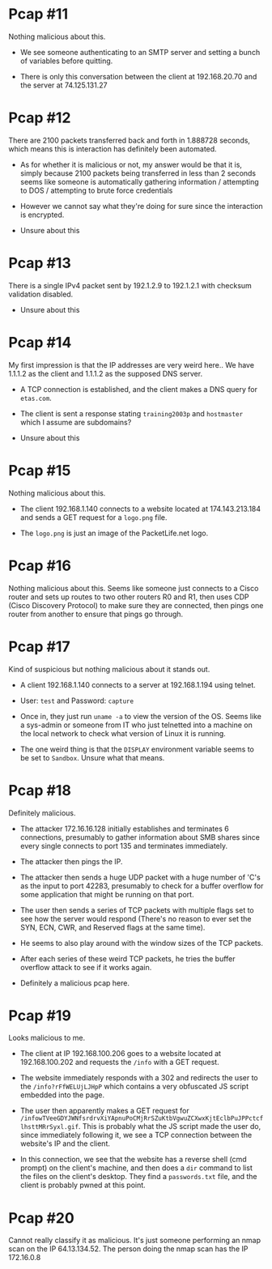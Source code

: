 # Pcap \#11

Nothing malicious about this.

* We see someone authenticating to an SMTP server and setting a bunch of variables before quitting.

* There is only this conversation between the client at 192.168.20.70 and the server at 74.125.131.27




# Pcap \#12

There are 2100 packets transferred back and forth in 1.888728 seconds, which means this is interaction has definitely been automated.

* As for whether it is malicious or not, my answer would be that it is, simply because 2100 packets being transferred in less than 2 seconds seems like someone is automatically gathering information / attempting to DOS / attempting to brute force credentials

* However we cannot say what they're doing for sure since the interaction is encrypted.

* Unsure about this




# Pcap \#13

There is a single IPv4 packet sent by 192.1.2.9 to 192.1.2.1 with checksum validation disabled.

* Unsure about this




# Pcap \#14

My first impression is that the IP addresses are very weird here.. We have 1.1.1.2 as the client and 1.1.1.2 as the supposed DNS server.

* A TCP connection is established, and the client makes a DNS query for `etas.com`.

* The client is sent a response stating `training2003p` and `hostmaster` which I assume are subdomains?

* Unsure about this




# Pcap \#15

Nothing malicious about this.

* The client 192.168.1.140 connects to a website located at 174.143.213.184 and sends a GET request for a `logo.png` file.

* The `logo.png` is just an image of the PacketLife.net logo.




# Pcap \#16

Nothing malicious about this. Seems like someone just connects to a Cisco router and sets up routes to two other routers R0 and R1, then uses CDP (Cisco Discovery Protocol) to make sure they are connected, then pings one router from another to ensure that pings go through.




# Pcap \#17

Kind of suspicious but nothing malicious about it stands out.

* A client 192.168.1.140 connects to a server at 192.168.1.194 using telnet.

* User: `test` and Password: `capture`

* Once in, they just run `uname -a` to view the version of the OS. Seems like a sys-admin or someone from IT who just telnetted into a machine on the local network to check what version of Linux it is running.

* The one weird thing is that the `DISPLAY` environment variable seems to be set to `Sandbox`. Unsure what that means.




# Pcap \#18

Definitely malicious.

* The attacker 172.16.16.128 initially establishes and terminates 6 connections, presumably to gather information about SMB shares since every single connects to port 135 and terminates immediately.

* The attacker then pings the IP.

* The attacker then sends a huge UDP packet with a huge number of 'C's as the input to port 42283, presumably to check for a buffer overflow for some application that might be running on that port.

* The user then sends a series of TCP packets with multiple flags set to see how the server would respond (There's no reason to ever set the SYN, ECN, CWR, and Reserved flags at the same time).

* He seems to also play around with the window sizes of the TCP packets.

* After each series of these weird TCP packets, he tries the buffer overflow attack to see if it works again.

* Definitely a malicious pcap here.





# Pcap \#19

Looks malicious to me.

* The client at IP 192.168.100.206 goes to a website located at 192.168.100.202 and requests the `/info` with a GET request.

* The website immediately responds with a 302 and redirects the user to the `/info?rFfWELUjLJHpP` which contains a very obfuscated JS script embedded into the page.

* The user then apparently makes a GET request for `/infowTVeeGDYJWNfsrdrvXiYApnuPoCMjRrSZuKtbVgwuZCXwxKjtEclbPuJPPctcflhsttMRrSyxl.gif`. This is probably what the JS script made the user do, since immediately following it, we see a TCP connection between the website's IP and the client.

* In this connection, we see that the website has a reverse shell (cmd prompt) on the client's machine, and then does a `dir` command to list the files on the client's desktop. They find a `passwords.txt` file, and the client is probably pwned at this point.

# Pcap \#20

Cannot really classify it as malicious. It's just someone performing an nmap scan on the IP 64.13.134.52. The person doing the nmap scan has the IP 172.16.0.8
